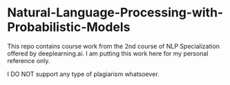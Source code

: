 # Natural-Language-Processing-with-Probabilistic-Models
This repo contains course work from the 2nd course of NLP Specialization offered by deeplearning.ai.
I am putting this work here for my personal reference only.

I DO NOT support any type of plagiarism whatsoever.
